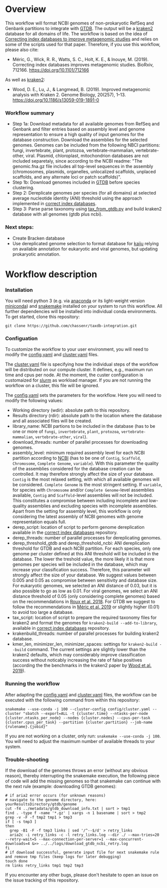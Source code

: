 # Overview
This workflow will format NCBI genomes of non-prokaryotic RefSeq and Genbank partitions to integrate with [GTDB](https://gtdb.ecogenomic.org/). The output will be a [kraken2](https://github.com/DerrickWood/kraken2) database for all domains of life. The workflow is based on the idea of [Correcting index databases to improve metagenomic studies](https://www.biorxiv.org/content/10.1101/712166v1) and relies on some of the scripts used for that paper. Therefore, if you use this workflow, please also cite:

* Méric, G., Wick, R. R., Watts, S. C., Holt, K. E., & Inouye, M. (2019). Correcting index databases improves metagenomic studies. BioRxiv, 712166. https://doi.org/10.1101/712166

As well as [kraken2](https://genomebiology.biomedcentral.com/articles/10.1186/s13059-019-1891-0):

* Wood, D. E., Lu, J., & Langmead, B. (2019). Improved metagenomic analysis with Kraken 2. Genome Biology, 20(257), 1–13. https://doi.org/10.1186/s13059-019-1891-0

### Workflow summary
* Step 1a: Download metadata for all available genomes from RefSeq and Genbank and filter entries based on assembly level and genome representation to ensure a high quality of input genomes for the database construction. Download the assemblies for the selected genomes. Genomes can be included from the following NBCI partitions: fungi, invertebrate, plant, protozoa, vertebrate-mammalian, vertebrate-other, viral. Plasmid, chloroplast, mitochondrion databases are not included separetaly, since according to the NCBI readme: "The genomic.fna.gz file includes all top-level sequences in the assembly (chromosomes, plasmids, organelles, unlocalized scaffolds, unplaced scaffolds, and any alternate loci or patch scaffolds)".
* Step 1b: Download genomes included in [GTDB](https://gtdb.ecogenomic.org/) before species clustering.
* Step 2: Dereplicate genomes per species (for all domains) at selected average nucleotide identity (ANI) threshold using the approach implemented in [correct index databases](https://github.com/rrwick/Metagenomics-Index-Correction/blob/master/dereplicate_assemblies.py).
* Step 3: Parse parse taxonomy using [tax_from_gtdb.py](https://github.com/rrwick/Metagenomics-Index-Correction/blob/master/tax_from_gtdb.py) and build kraken2 database with all genomes (gtdb plus ncbi).

### Next steps:
* Create Bracken database
* Use dereplicated genome selection to format database for [kaiju](https://github.com/bioinformatics-centre/kaiju) relying on available annotation for eukaryotic and viral genomes, but updating prokaryotic annotation.

# Workflow description

### Installation
You will need python 3 (e.g. via [anaconda](https://docs.anaconda.com/anaconda/install/linux/) or its light-weight version [miniconda](https://docs.conda.io/en/latest/miniconda.html)) and [snakemake](https://snakemake.readthedocs.io/en/stable/) installed on your system to run this workflow. All further dependencies will be installed into individual conda environments. To get started, clone this repository:
```
git clone https://github.com/chassenr/taxdb-integration.git
```

### Configuation
To customize the workflow to your user environment, you will need to modify the [config.yaml](https://github.com/chassenr/taxdb-integration/blob/master/config/config.yaml) and [cluster.yaml](https://github.com/chassenr/taxdb-integration/blob/master/config/cluster.yaml) files. 

The [cluster.yaml](https://github.com/chassenr/taxdb-integration/blob/master/config/cluster.yaml) file is specifying how the individual steps of the workflow will be distributed on our compute cluster. It defines, e.g., maximum run time and cpus per node. At the moment, the custer configuration is customaized for [slurm](https://slurm.schedmd.com/documentation.html) as workload manager. If you are not running the workflow on a cluster, this file will be ignored.

The [config.yaml](https://github.com/chassenr/taxdb-integration/blob/master/config/config.yaml) sets the parameters for the workflow. Here you will need to modify the following values:
* Working directory (wdir): absolute path to this repository.
* Results directory (rdir): absolute path to the location where the database and all associated files will be created.
* library_name: NCBI partions to be included in the database (has to be one or more of ```fungi```, ```invertebrate```, ```plant```, ```protozoa```, ```vertebrate-mammalian```, ```vertebrate-other```, ```viral```).
* download_threads: number of parallel processes for downloading genomes.
* assembly_level: minimum required assembly level for each NCBI partition according to [NCBI](https://www.ncbi.nlm.nih.gov/assembly/help/) (has to be one of ```Contig```, ```Scaffold```, ```Chromosome```, ```Complete Genome```, ```variable```). With this parameter the quality of the assemblies considered for the database creation can be controlled. It may therefore strongly affect the size of your database. ```Contig``` is the most relaxed setting, with which all available genomes will be considered. ```Complete Genome``` is the most stringent setting. If ```variable```, for species with ```Chromosome``` and/or ```Complete Genome```-level assemblies available, ```Contig``` and ```Scaffold```-level assemblies will not be included. This constitutes a compromise between including incomplete and low-quality assemblies and excluding species with incomplete assemblies. Apart from the setting for assembly level, this workflow is only considering the latest assembly of NCBI genomes with genome representation equals full.
* derep_script: location of script to perform genome dereplication available in the [correct index databases](https://github.com/rrwick/Metagenomics-Index-Correction) repository.
* derep_threads: number of parallel processes for dereplicating genomes.
* derep_threshold_gtdb and derep_threshold_ncbi: ANI dereplication threshold for GTDB and each NCBI partition. For each species, only one genome per cluster defined at this ANI threshold will be included in the database. The lower the treshold value, the more likely it is that more genomes per species will be included in the database, which may increase your classification success. Therefore, this parameter will strongly affect the size of your database. We suggest values between 0.005 and 0.05 as compromise between sensitivity and database size. For eukaryotic genomes, we selected an ANI distance of 0.03, but it is also possible to go as low as 0.01. For viral genomes, we select an ANI distance threshold of 0.05 (only considering complete genomes) based on the recommendations in [Roux et al. 2018](https://www.nature.com/articles/nbt.4306). For GTDB we suggest to follow the recommendations in [Méric et al. 2019](https://www.biorxiv.org/content/10.1101/712166v1) or slightly higher (0.01) to avoid too large a database.
* tax_script: location of script to prepare the required taxonomy files for kraken2 and format the genomes for ```kraken2-build --add-to-library```, available in [correct index databases](https://github.com/rrwick/Metagenomics-Index-Correction) repository. 
* krakenbuild_threads: number of parallel processes for building kraken2 database.
* kmer_len, minimizer_len, minimizer_spaces: settings for ```kraken2-build --build``` command. The current settings are slightly lower than the kraken2 defaults, which may considerably improve classification success without noticably increasing the rate of false positives (according the the benchmarks in the kraken2 paper by [Wood et al. 2019](https://genomebiology.biomedcentral.com/articles/10.1186/s13059-019-1891-0)).

### Running the workflow
After adapting the [config.yaml](https://github.com/chassenr/taxdb-integration/blob/master/config/config.yaml) and [cluster.yaml](https://github.com/chassenr/taxdb-integration/blob/master/config/cluster.yaml) files, the workflow can be executed with the following command from within this repository:
```
snakemake --use-conda -j 100 --cluster-config config/cluster.yaml --cluster "sbatch --export=ALL -t {cluster.time} --ntasks-per-node {cluster.ntasks_per_node} --nodes {cluster.nodes} --cpus-per-task {cluster.cpus_per_task} --partition {cluster.partition} --job-name {rulename}.{jobid}"
```
If you are not working on a cluster, only run: ```snakemake --use-conda -j 100```. You will need to adjust the maximum number of available threads to your system.

### Trouble-shooting
If the download of the genomes throws an error (without any obvious reason), thereby interrupting the snakemake execution, the following piece of code will add the missing genomes so that snakemake can continue with the next rule (example: downloading GTDB genomes):
```
# if aria2 error occurs (for unknown reasons)
# navigate to the genome directory, here: yourResultsDirectory/gtdb/genome
cut -f4 ../metadata/gtdb_download_info.txt | sort > tmp1
find . -type f -name '*.gz' | xargs -n 1 basename | sort > tmp2
grep -v -F -f tmp2 tmp1 > tmp3
if [ -s tmp3 ]
then
  grep -B1 -F -f tmp3 links | sed '/^--$/d' > retry_links
  aria2c -i retry_links -c -l retry_links.log --dir ./ --max-tries=20 --retry-wait=5 --max-connection-per-server=1 --max-concurrent-downloads=4 &>> ../../logs/download_gtdb_ncbi_retry.log
fi
# if download successful, generate input file for next snakemake rule and remove tmp files (keep logs for later debugging)
touch done
rm links retry_links tmp1 tmp2 tmp3
```

If you encounter any other bugs, please don't hesitate to open an issue on the issue tracking of this repository.

